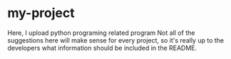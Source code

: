 # my-project
Here, I  upload python programing related program 
Not all of the suggestions here will make sense for every project, so it's really up to the developers what information should be included in the README.

